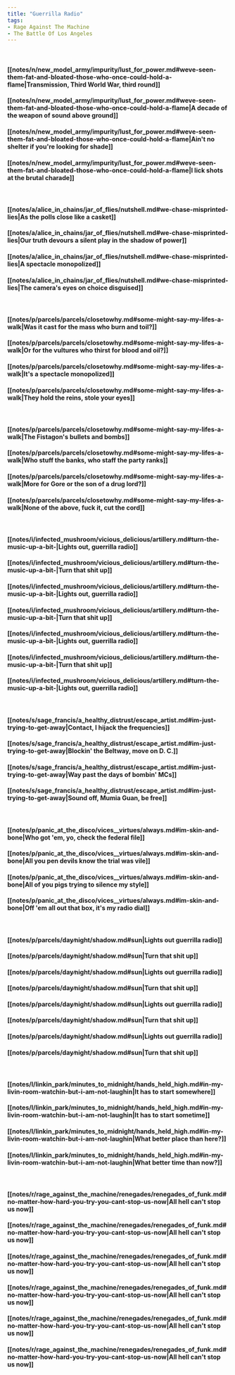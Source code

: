 ```yaml
---
title: "Guerrilla Radio"
tags:
- Rage Against The Machine
- The Battle Of Los Angeles
---
```

&nbsp;
#### [[notes/n/new_model_army/impurity/lust_for_power.md#weve-seen-them-fat-and-bloated-those-who-once-could-hold-a-flame|Transmission, Third World War, third round]]
#### [[notes/n/new_model_army/impurity/lust_for_power.md#weve-seen-them-fat-and-bloated-those-who-once-could-hold-a-flame|A decade of the weapon of sound above ground]]
#### [[notes/n/new_model_army/impurity/lust_for_power.md#weve-seen-them-fat-and-bloated-those-who-once-could-hold-a-flame|Ain't no shelter if you're looking for shade]]
#### [[notes/n/new_model_army/impurity/lust_for_power.md#weve-seen-them-fat-and-bloated-those-who-once-could-hold-a-flame|I lick shots at the brutal charade]]
&nbsp;
#### [[notes/a/alice_in_chains/jar_of_flies/nutshell.md#we-chase-misprinted-lies|As the polls close like a casket]]
#### [[notes/a/alice_in_chains/jar_of_flies/nutshell.md#we-chase-misprinted-lies|Our truth devours a silent play in the shadow of power]]
#### [[notes/a/alice_in_chains/jar_of_flies/nutshell.md#we-chase-misprinted-lies|A spectacle monopolized]]
#### [[notes/a/alice_in_chains/jar_of_flies/nutshell.md#we-chase-misprinted-lies|The camera's eyes on choice disguised]]
&nbsp;
#### [[notes/p/parcels/parcels/closetowhy.md#some-might-say-my-lifes-a-walk|Was it cast for the mass who burn and toil?]]
#### [[notes/p/parcels/parcels/closetowhy.md#some-might-say-my-lifes-a-walk|Or for the vultures who thirst for blood and oil?]]
#### [[notes/p/parcels/parcels/closetowhy.md#some-might-say-my-lifes-a-walk|It's a spectacle monopolized]]
#### [[notes/p/parcels/parcels/closetowhy.md#some-might-say-my-lifes-a-walk|They hold the reins, stole your eyes]]
&nbsp;
#### [[notes/p/parcels/parcels/closetowhy.md#some-might-say-my-lifes-a-walk|The Fistagon's bullets and bombs]]
#### [[notes/p/parcels/parcels/closetowhy.md#some-might-say-my-lifes-a-walk|Who stuff the banks, who staff the party ranks]]
#### [[notes/p/parcels/parcels/closetowhy.md#some-might-say-my-lifes-a-walk|More for Gore or the son of a drug lord?]]
#### [[notes/p/parcels/parcels/closetowhy.md#some-might-say-my-lifes-a-walk|None of the above, fuck it, cut the cord]]
&nbsp;
#### [[notes/i/infected_mushroom/vicious_delicious/artillery.md#turn-the-music-up-a-bit-|Lights out, guerrilla radio]]
#### [[notes/i/infected_mushroom/vicious_delicious/artillery.md#turn-the-music-up-a-bit-|Turn that shit up]]
#### [[notes/i/infected_mushroom/vicious_delicious/artillery.md#turn-the-music-up-a-bit-|Lights out, guerrilla radio]]
#### [[notes/i/infected_mushroom/vicious_delicious/artillery.md#turn-the-music-up-a-bit-|Turn that shit up]]
#### [[notes/i/infected_mushroom/vicious_delicious/artillery.md#turn-the-music-up-a-bit-|Lights out, guerrilla radio]]
#### [[notes/i/infected_mushroom/vicious_delicious/artillery.md#turn-the-music-up-a-bit-|Turn that shit up]]
#### [[notes/i/infected_mushroom/vicious_delicious/artillery.md#turn-the-music-up-a-bit-|Lights out, guerrilla radio]]
&nbsp;
#### [[notes/s/sage_francis/a_healthy_distrust/escape_artist.md#im-just-trying-to-get-away|Contact, I hijack the frequencies]]
#### [[notes/s/sage_francis/a_healthy_distrust/escape_artist.md#im-just-trying-to-get-away|Blockin' the Beltway, move on D. C.]]
#### [[notes/s/sage_francis/a_healthy_distrust/escape_artist.md#im-just-trying-to-get-away|Way past the days of bombin' MCs]]
#### [[notes/s/sage_francis/a_healthy_distrust/escape_artist.md#im-just-trying-to-get-away|Sound off, Mumia Guan, be free]]
&nbsp;
#### [[notes/p/panic_at_the_disco/vices__virtues/always.md#im-skin-and-bone|Who got 'em, yo, check the federal file]]
#### [[notes/p/panic_at_the_disco/vices__virtues/always.md#im-skin-and-bone|All you pen devils know the trial was vile]]
#### [[notes/p/panic_at_the_disco/vices__virtues/always.md#im-skin-and-bone|All of you pigs trying to silence my style]]
#### [[notes/p/panic_at_the_disco/vices__virtues/always.md#im-skin-and-bone|Off 'em all out that box, it's my radio dial]]
&nbsp;
#### [[notes/p/parcels/day∕night/shadow.md#sun|Lights out guerrilla radio]]
#### [[notes/p/parcels/day∕night/shadow.md#sun|Turn that shit up]]
#### [[notes/p/parcels/day∕night/shadow.md#sun|Lights out guerrilla radio]]
#### [[notes/p/parcels/day∕night/shadow.md#sun|Turn that shit up]]
#### [[notes/p/parcels/day∕night/shadow.md#sun|Lights out guerrilla radio]]
#### [[notes/p/parcels/day∕night/shadow.md#sun|Turn that shit up]]
#### [[notes/p/parcels/day∕night/shadow.md#sun|Lights out guerrilla radio]]
#### [[notes/p/parcels/day∕night/shadow.md#sun|Turn that shit up]]
&nbsp;
#### [[notes/l/linkin_park/minutes_to_midnight/hands_held_high.md#in-my-livin-room-watchin-but-i-am-not-laughin|It has to start somewhere]]
#### [[notes/l/linkin_park/minutes_to_midnight/hands_held_high.md#in-my-livin-room-watchin-but-i-am-not-laughin|It has to start sometime]]
#### [[notes/l/linkin_park/minutes_to_midnight/hands_held_high.md#in-my-livin-room-watchin-but-i-am-not-laughin|What better place than here?]]
#### [[notes/l/linkin_park/minutes_to_midnight/hands_held_high.md#in-my-livin-room-watchin-but-i-am-not-laughin|What better time than now?]]
&nbsp;
#### [[notes/r/rage_against_the_machine/renegades/renegades_of_funk.md#no-matter-how-hard-you-try-you-cant-stop-us-now|All hell can't stop us now]]
#### [[notes/r/rage_against_the_machine/renegades/renegades_of_funk.md#no-matter-how-hard-you-try-you-cant-stop-us-now|All hell can't stop us now]]
#### [[notes/r/rage_against_the_machine/renegades/renegades_of_funk.md#no-matter-how-hard-you-try-you-cant-stop-us-now|All hell can't stop us now]]
#### [[notes/r/rage_against_the_machine/renegades/renegades_of_funk.md#no-matter-how-hard-you-try-you-cant-stop-us-now|All hell can't stop us now]]
#### [[notes/r/rage_against_the_machine/renegades/renegades_of_funk.md#no-matter-how-hard-you-try-you-cant-stop-us-now|All hell can't stop us now]]
#### [[notes/r/rage_against_the_machine/renegades/renegades_of_funk.md#no-matter-how-hard-you-try-you-cant-stop-us-now|All hell can't stop us now]]
